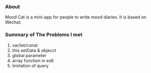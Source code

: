 
### About

Mood Cat is a mini-app for people to write mood diaries. It is based on Wechat.  


### Summary of The Problems I met


1. var/let/const
2. this.setData & objecct
3. global parameter
4. array function in es6
5. limitation of query


